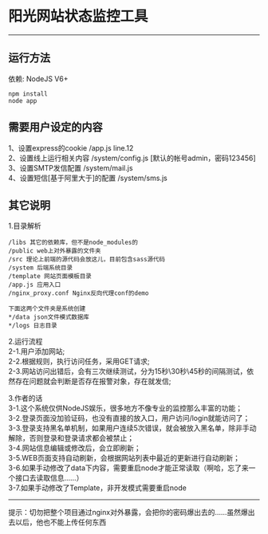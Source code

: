 # 阳光网站状态监控工具
----------
## 运行方法  
依赖: NodeJS V6+
```
npm install
node app
```

## 需要用户设定的内容  
1、设置express的cookie /app.js line.12  
2、设置线上运行相关内容 /system/config.js [默认的帐号admin，密码123456]  
3、设置SMTP发信配置 /system/mail.js  
4、设置短信[基于阿里大于]的配置 /system/sms.js  


## 其它说明  
1.目录解析  
```
/libs 其它的依赖库，但不是node_modules的
/public web上对外暴露的文件夹
/src 理论上前端的源代码会放这儿，目前包含sass源代码
/system 后端系统目录
/template 网站页面模板目录
/app.js 应用入口
/nginx_proxy.conf Nginx反向代理conf的demo

下面这两个文件夹是系统创建
*/data json文件模式数据库
*/logs 日志目录
```

2.运行流程  
2-1.用户添加网站;  
2-2.根据规则，执行访问任务，采用GET请求;  
2-3.网站访问出错后，会有三次继续测试，分为15秒\30秒\45秒的间隔测试，依然存在问题就会判断是否存在报警对象，存在就发信;  

3.作者的话  
3-1.这个系统仅供NodeJS娱乐，很多地方不像专业的监控那么丰富的功能；  
3-2.登录页面没加验证码，也没有直接的放入口，用户访问/login就能访问了；  
3-3.登录支持黑名单机制，如果用户连续5次错误，就会被放入黑名单，除非手动解除，否则登录和登录请求都会被禁止；  
3-4.网站信息编辑或修改后，会立即刷新；  
3-5.WEB页面支持自动刷新，会根据网站列表中最近的更新进行自动刷新；  
3-6.如果手动修改了data下内容，需要重启node才能正常读取（啊哈，忘了来一个接口去读取信息……）  
3-7.如果手动修改了Template，非开发模式需要重启node  

-----------
提示：切勿把整个项目通过nginx对外暴露，会把你的密码爆出去的……虽然爆出去以后，他也不能上传任何东西
